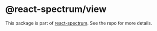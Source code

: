 # @react-spectrum/view

This package is part of [react-spectrum](https://github.com/watheia/spectrum). See the repo for more details.
